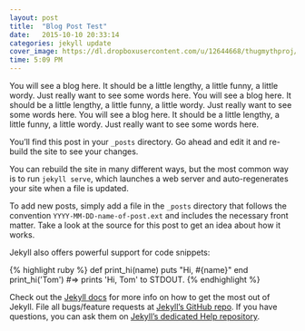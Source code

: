 ```yaml
---
layout: post
title:  "Blog Post Test"
date:   2015-10-10 20:33:14
categories: jekyll update
cover_image: https://dl.dropboxusercontent.com/u/12644668/thugmythproj/single-post-hero.jpg
time: 5:09 PM
---
```

You will see a blog here.  It should be a little lengthy, a little funny, a little wordy.  Just really want to see some words here.  You will see a blog here.  It should be a little lengthy, a little funny, a little wordy.  Just really want to see some words here.   You will see a blog here.  It should be a little lengthy, a little funny, a little wordy.  Just really want to see some words here.

You’ll find this post in your `_posts` directory. Go ahead and edit it and re-build the site to see your changes. 

You can rebuild the site in many different ways, but the most common way is to run `jekyll serve`, which launches a web server and auto-regenerates your site when a file is updated.

To add new posts, simply add a file in the `_posts` directory that follows the convention `YYYY-MM-DD-name-of-post.ext` and includes the necessary front matter. Take a look at the source for this post to get an idea about how it works.

Jekyll also offers powerful support for code snippets:

{% highlight ruby %}
def print_hi(name)
  puts "Hi, #{name}"
end
print_hi('Tom')
#=> prints 'Hi, Tom' to STDOUT.
{% endhighlight %}

Check out the [Jekyll docs][jekyll] for more info on how to get the most out of Jekyll. File all bugs/feature requests at [Jekyll’s GitHub repo][jekyll-gh]. If you have questions, you can ask them on [Jekyll’s dedicated Help repository][jekyll-help].

[jekyll]:      http://jekyllrb.com
[jekyll-gh]:   https://github.com/jekyll/jekyll
[jekyll-help]: https://github.com/jekyll/jekyll-help

